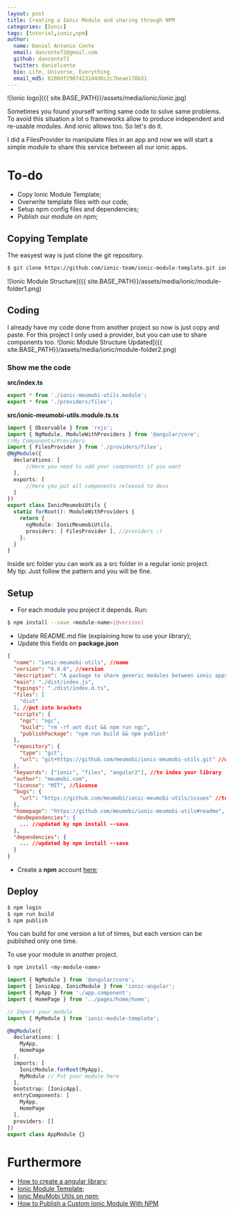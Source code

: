 ```yaml
---
layout: post
title: Creating a Ionic Module and sharing through NPM
categories: [Ionic]
tags: [tutorial,ionic,npm]
author:
  name: Daniel Antonio Conte
  email: danconte72@gmail.com
  github: danconte72
  twitter: danielconte
  bio: Life, Universe, Everything
  email_md5: 8200df29874231d4d8c2c7beae170b31
---
```

![Ionic logo]({{ site.BASE_PATH}}/assets/media/ionic/ionic.jpg)

Sometimes you found yourself writing same code to solve same problems. To avoid this situation a lot o frameworks allow to produce independent and re-usable modules. And ionic allows too.
So let's do it.

I did a FilesProvider to manipulate files in an app and now we will start a simple module to share this service between all our ionic apps.

# To-do
- Copy Ionic Module Template;
- Overwrite template files with our code;
- Setup npm config files and dependencies;
- Publish our module on npm;

## Copying Template
The easyest way is just clone the git repository.
```bash
$ git clone https://github.com/ionic-team/ionic-module-template.git ionic-meumobi-utils
```

![Ionic Module Structure]({{ site.BASE_PATH}}/assets/media/ionic/module-folder1.png)

## Coding
I already have my code done from another project so now is just copy and paste.
For this project I only used a provider, but you can use to share components too.
![Ionic Module Structure Updated]({{ site.BASE_PATH}}/assets/media/ionic/module-folder2.png)

### Show me the code
**src/index.ts**
```typescript
export * from './ionic-meumobi-utils.module';
export * from './providers/files';
```
**src/ionic-meumobi-utils.module.ts.ts**
```typescript
import { Observable } from 'rxjs';
import { NgModule, ModuleWithProviders } from '@angular/core';
//My Components/Providers
import { FilesProvider } from './providers/files';
@NgModule({
  declarations: [ 
      //Here you need to add your components if you want  
  ],
  exports: [    
      //Here you put all components released to devs
  ]
})
export class IonicMeumobiUtils {
  static forRoot(): ModuleWithProviders {
    return {
      ngModule: IonicMeumobiUtils, 
      providers: [ FilesProvider ], //providers ;)
    };
  }
}
```
Inside src folder you can work as a src folder in a regular ionic project.  
My tip: Just follow the pattern and you will be fine.

## Setup
- For each module you project it depends. Run:
```bash
$ npm install --save <module-name>[@version]
```
- Update README.md file (explaining how to use your library);
- Update this fields on **package.json**
```json
{
  "name": "ionic-meumobi-utils", //name
  "version": "0.0.6", //version
  "description": "A package to share generic modules between ionic apps", //this too
  "main": "./dist/index.js",
  "typings": "./dist/index.d.ts",
  "files": [
    "dist"
  ], //put into brackets 
  "scripts": {
    "ngc": "ngc",
    "build": "rm -rf aot dist && npm run ngc",
    "publishPackage": "npm run build && npm publish"
  },
  "repository": {
    "type": "git",
    "url": "git+https://github.com/meumobi/ionic-meumobi-utils.git" //where the project is available
  },
  "keywords": ["ionic", "files", "angular2"], //to index your library
  "author": "meumobi.com",
  "license": "MIT", //license 
  "bugs": {
    "url": "https://github.com/meumobi/ionic-meumobi-utils/issues" //to report bugs
  },
  "homepage": "https://github.com/meumobi/ionic-meumobi-utils#readme", //your readme file
  "devDependencies": {
    ... //updated by npm install --save
  },
  "dependencies": {
    ... //updated by npm install --save
  }
}
```
- Create a **npm** account [here](https://www.npmjs.com/signup);

## Deploy
```bash
$ npm login
$ npm run build
$ npm publish
```
You can build for one version a lot of times, but each version can be published only one time.

To use your module in another project. 
```bash
$ npm install <my-module-name>
```
```typescript
import { NgModule } from '@angular/core';
import { IonicApp, IonicModule } from 'ionic-angular';
import { MyApp } from './app.component';
import { HomePage } from '../pages/home/home';

// Import your module
import { MyModule } from 'ionic-module-template';

@NgModule({
  declarations: [
    MyApp,
    HomePage
  ],
  imports: [
    IonicModule.forRoot(MyApp),
    MyModule // Put your module here
  ],
  bootstrap: [IonicApp],
  entryComponents: [
    MyApp,
    HomePage
  ],
  providers: []
})
export class AppModule {}
```


# Furthermore
- [How to create a angular library](http://www.dzurico.com/how-to-create-an-angular-library/);
- [Ionic Module Template](https://github.com/ionic-team/ionic-module-template);
- [Ionic MeuMobi Utils on npm](https://www.npmjs.com/package/ionic-meumobi-utils);
- [How to Publish a Custom Ionic Module With NPM](https://devdactic.com/custom-ionic-module-npm/)







